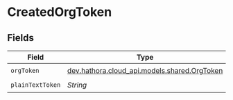 # CreatedOrgToken


## Fields

| Field                                                                           | Type                                                                            | Required                                                                        | Description                                                                     |
| ------------------------------------------------------------------------------- | ------------------------------------------------------------------------------- | ------------------------------------------------------------------------------- | ------------------------------------------------------------------------------- |
| `orgToken`                                                                      | [dev.hathora.cloud_api.models.shared.OrgToken](../../models/shared/OrgToken.md) | :heavy_check_mark:                                                              | N/A                                                                             |
| `plainTextToken`                                                                | *String*                                                                        | :heavy_check_mark:                                                              | N/A                                                                             |